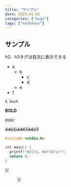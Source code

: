 ```yaml
---
title: "サンプル"
date: 2023-01-01
categories: ["hugo"]
tags: ["markdown"]
---
```


## サンプル
h2、h3タグは目次に表示できる

- a
  - b
    - c
    - d
  - e
- f

`$ bash`

**BOLD**

*italic*

~~44GG44KT44GT~~

```c
#include <stdio.h>

int main() {
  printf("Hello, World!\n");
  return 0;
}
```

{{<figure src="https://inusarukiji139.github.io/post/sample/image.jpeg" alt="モード" width="75%">}}
